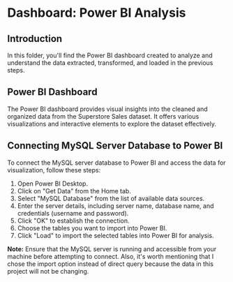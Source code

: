 # Dashboard: Power BI Analysis

## Introduction
In this folder, you'll find the Power BI dashboard created to analyze and understand the data extracted, transformed, and loaded in the previous steps.

## Power BI Dashboard
The Power BI dashboard provides visual insights into the cleaned and organized data from the Superstore Sales dataset. It offers various visualizations and interactive elements to explore the dataset effectively.

## Connecting MySQL Server Database to Power BI
To connect the MySQL server database to Power BI and access the data for visualization, follow these steps:
1. Open Power BI Desktop.
2. Click on "Get Data" from the Home tab.
3. Select "MySQL Database" from the list of available data sources.
4. Enter the server details, including server name, database name, and credentials (username and password).
5. Click "OK" to establish the connection.
6. Choose the tables you want to import into Power BI.
7. Click "Load" to import the selected tables into Power BI for analysis.

**Note:**
Ensure that the MySQL server is running and accessible from your machine before attempting to connect. Also, it's worth mentioning that I chose the import option instead of direct query because the data in this project will not be changing.